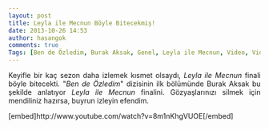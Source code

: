 ```yaml
---
layout: post
title: Leyla ile Mecnun Böyle Bitecekmiş!
date: 2013-10-26 14:53
author: hasangok
comments: true
Tags: [Ben de Özledim, Burak Aksak, Genel, Leyla ile Mecnun, Video, Video]
---
```

<p style="text-align: justify;">Keyifle bir kaç sezon daha izlemek kısmet olsaydı, <em>Leyla ile Mecnun</em> finali böyle bitecekti. "<em>Ben de Özledim</em>" dizisinin ilk bölümünde Burak Aksak bu şekilde anlatıyor <em>Leyla ile Mecnun</em> finalini. Gözyaşlarınızı silmek için mendiliniz hazırsa, buyrun izleyin efendim.</p>
<p style="text-align: justify;">[embed]http://www.youtube.com/watch?v=8m1nKhgVUOE[/embed]</p>
